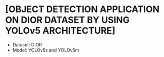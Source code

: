 
# [OBJECT DETECTION APPLICATION ON DIOR DATASET BY USING YOLOv5 ARCHITECTURE]
- Dataset: DIOR  
- Model: YOLOv5s and YOLOv5m
